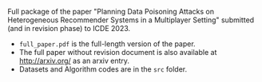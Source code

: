 Full package of the paper "Planning Data Poisoning Attacks on Heterogeneous Recommender Systems in a Multiplayer Setting" submitted (and in revision phase) to ICDE 2023.

* `full_paper.pdf` is the full-length version of the paper.
* The full paper without revision document is also available at http://arxiv.org/ as an arxiv entry.
* Datasets and Algorithm codes are in the `src` folder.
